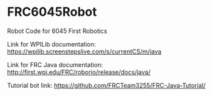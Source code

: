 # FRC6045Robot
Robot Code for 6045 First Robotics

Link for WPILib documentation:
https://wpilib.screenstepslive.com/s/currentCS/m/java

Link for FRC Java documentation:
http://first.wpi.edu/FRC/roborio/release/docs/java/

Tutorial bot link:
https://github.com/FRCTeam3255/FRC-Java-Tutorial/
